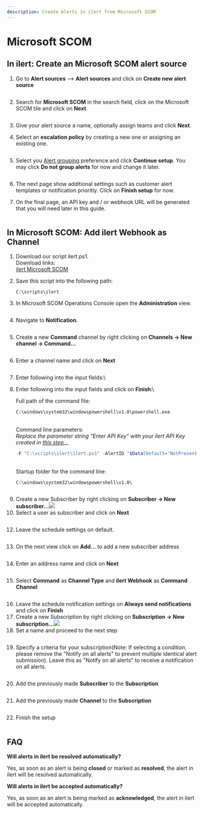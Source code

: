 ```yaml
---
description: Create Alerts in ilert from Microsoft SCOM
---
```


# Microsoft SCOM

## In ilert: Create an Microsoft SCOM alert source

1.  Go to **Alert sources** --> **Alert sources** and click on **Create new alert source**

    <figure><img src="../.gitbook/assets/Screenshot 2023-08-28 at 10.21.10.png" alt=""><figcaption></figcaption></figure>
2.  Search for **Microsoft SCOM** in the search field, click on the Microsoft SCOM tile and click on **Next**.&#x20;

    <figure><img src="../.gitbook/assets/Screenshot 2023-08-28 at 10.24.23.png" alt=""><figcaption></figcaption></figure>
3. Give your alert source a name, optionally assign teams and click **Next**.
4.  Select an **escalation policy** by creating a new one or assigning an existing one.

    <figure><img src="../.gitbook/assets/Screenshot 2023-08-28 at 11.37.47.png" alt=""><figcaption></figcaption></figure>
5.  Select you [Alert grouping](../alerting/alert-sources.md#alert-grouping) preference and click **Continue setup**. You may click **Do not group alerts** for now and change it later.&#x20;

    <figure><img src="../.gitbook/assets/Screenshot 2023-08-28 at 11.38.24.png" alt=""><figcaption></figcaption></figure>
6. The next page show additional settings such as customer alert templates or notification prioritiy. Click on **Finish setup** for now.
7.  On the final page, an API key and / or webhook URL will be generated that you will need later in this guide.

    <figure><img src="../.gitbook/assets/Screenshot 2023-08-28 at 11.47.34 (1).png" alt=""><figcaption></figcaption></figure>

## In Microsoft SCOM: Add ilert Webhook as Channel

1. Download our script ilert.ps1.\
   Download links:\
   [ilert Microsoft SCOM](https://github.com/iLert/ilert-ms-scom)
2.  Save this script into the following path:

    ```
    C:\scripts\ilert
    ```
3. In Microsoft SCOM Operations Console open the **Administration** view.

<figure><img src="../.gitbook/assets/ms-scom-1.png" alt=""><figcaption></figcaption></figure>

4. Navigate to **Notification**.

<figure><img src="../.gitbook/assets/ms-scom-2.png" alt=""><figcaption></figcaption></figure>

5. Create a new **Command** channel by right clicking on **Channels -> New channel -> Command...**

<figure><img src="../.gitbook/assets/ms-scom-3.png" alt=""><figcaption></figcaption></figure>

6. Enter a channel name and click on **Next**

<figure><img src="../.gitbook/assets/ms-scom-4.png" alt=""><figcaption></figcaption></figure>

7. Enter following into the input fields:\\
8.  Enter following into the input fields and click on **Finish**:\\

    Full path of the command file:

    ```
    C:\windows\system32\windowspowershell\v1.0\powershell.exe
    ```

    \
    Command line parameters:\
    _Replace the parameter string "Enter API Key" with your ilert API Key created in_ [_this step_](ms-scom.md#in-ilert-create-microsoft-scom-alert-source)\_\_

    ```powershell
    -F "C:\scripts\ilert\ilert.ps1" -AlertID "$Data[Default='NotPresent']/Context/DataItem/AlertId$" -AlertSourceKey "Enter API Key"
    ```

    \
    Startup folder for the command line:

    ```
    C:\windows\system32\windowspowershell\v1.0\
    ```

<figure><img src="../.gitbook/assets/ms-scom-5.png" alt=""><figcaption></figcaption></figure>

9. Create a new Subscriber by right clicking on **Subscriber -> New subscriber...**![](<../.gitbook/assets/image (4).png>)
10. Select a user as subscriber and click on **Next**

<figure><img src="../.gitbook/assets/ms-scom-8.png" alt=""><figcaption></figcaption></figure>

12. Leave the schedule settings on default.

<figure><img src="../.gitbook/assets/ms-scom-9.png" alt=""><figcaption></figcaption></figure>

13. On the next view click on **Add...** to add a new subscriber address

<figure><img src="../.gitbook/assets/ms-scom-10 (1).png" alt=""><figcaption></figcaption></figure>

14. Enter an address name and click on **Next**

<figure><img src="../.gitbook/assets/ms-scom-11.png" alt=""><figcaption></figcaption></figure>

15. Select **Command** as **Channel Type** and **ilert Webhook** as **Command Channel**

<figure><img src="../.gitbook/assets/ms-scom-12.png" alt=""><figcaption></figcaption></figure>

16. Leave the schedule notification settings on **Always send notifications** and click on **Finish**
17. Create a new Subscription by right clicking on **Subscription -> New subscription...**![](<../.gitbook/assets/image (2) (3).png>)
18. Set a name and proceed to the next step

<figure><img src="../.gitbook/assets/ms-scom-17.png" alt=""><figcaption></figcaption></figure>

19. Specify a criteria for your subscription(Note: If selecting a condition, please remove the "Notify on all alerts" to prevent multiple identical alert submission). Leave this as "Notify on all alerts" to receive a notification on all alerts.

<figure><img src="../.gitbook/assets/ms-scom-18.png" alt=""><figcaption></figcaption></figure>

20. &#x20;Add the previously made **Subscriber** to the **Subscription**

<figure><img src="../.gitbook/assets/ms-scom-21.png" alt=""><figcaption></figcaption></figure>

21. Add the previously made **Channel** to the **Subscription**

<figure><img src="../.gitbook/assets/ms-scom-23.png" alt=""><figcaption></figcaption></figure>

22. &#x20;Finish the setup

<figure><img src="../.gitbook/assets/ms-scom-24.png" alt=""><figcaption></figcaption></figure>

## FAQ

**Will alerts in ilert be resolved automatically?**

Yes, as soon as an alert is being **closed** or marked as **resolved**, the alert in ilert will be resolved automatically.

**Will alerts in ilert be accepted automatically?**

Yes, as soon as an alert is being marked as **acknowledged**, the alert in ilert will be accepted automatically.
